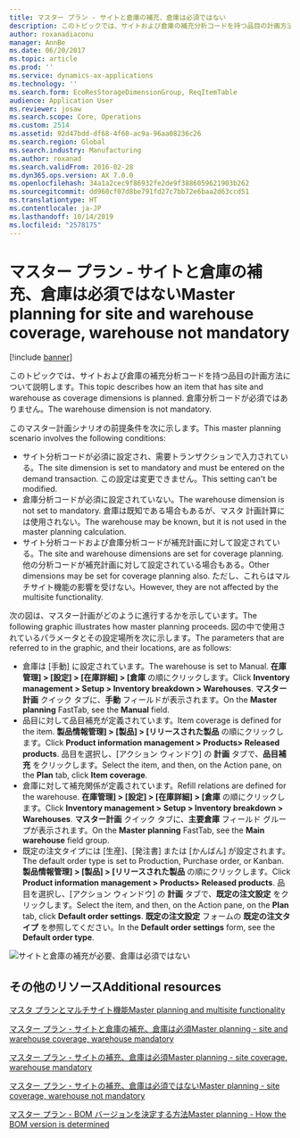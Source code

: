 ```yaml
---
title: マスター プラン - サイトと倉庫の補充、倉庫は必須ではない
description: このトピックでは、サイトおよび倉庫の補充分析コードを持つ品目の計画方法について説明します。 倉庫分析コードが必須ではありません。
author: roxanadiaconu
manager: AnnBe
ms.date: 06/20/2017
ms.topic: article
ms.prod: ''
ms.service: dynamics-ax-applications
ms.technology: ''
ms.search.form: EcoResStorageDimensionGroup, ReqItemTable
audience: Application User
ms.reviewer: josaw
ms.search.scope: Core, Operations
ms.custom: 2514
ms.assetid: 92d47bdd-df68-4f60-ac9a-96aa08236c26
ms.search.region: Global
ms.search.industry: Manufacturing
ms.author: roxanad
ms.search.validFrom: 2016-02-28
ms.dyn365.ops.version: AX 7.0.0
ms.openlocfilehash: 34a1a2cec9f86932fe2de9f3886059621903b262
ms.sourcegitcommit: dd960cf07d8be791fd27c7bb72e6baa2d63ccd51
ms.translationtype: HT
ms.contentlocale: ja-JP
ms.lasthandoff: 10/14/2019
ms.locfileid: "2578175"
---
```

# <a name="master-planning-for-site-and-warehouse-coverage-warehouse-not-mandatory"></a><span data-ttu-id="f848f-104">マスター プラン - サイトと倉庫の補充、倉庫は必須ではない</span><span class="sxs-lookup"><span data-stu-id="f848f-104">Master planning for site and warehouse coverage, warehouse not mandatory</span></span>

[!include [banner](../includes/banner.md)]

<span data-ttu-id="f848f-105">このトピックでは、サイトおよび倉庫の補充分析コードを持つ品目の計画方法について説明します。</span><span class="sxs-lookup"><span data-stu-id="f848f-105">This topic describes how an item that has site and warehouse as coverage dimensions is planned.</span></span> <span data-ttu-id="f848f-106">倉庫分析コードが必須ではありません。</span><span class="sxs-lookup"><span data-stu-id="f848f-106">The warehouse dimension is not mandatory.</span></span>

<span data-ttu-id="f848f-107">このマスター計画シナリオの前提条件を次に示します。</span><span class="sxs-lookup"><span data-stu-id="f848f-107">This master planning scenario involves the following conditions:</span></span>

-   <span data-ttu-id="f848f-108">サイト分析コードが必須に設定され、需要トランザクションで入力されている。</span><span class="sxs-lookup"><span data-stu-id="f848f-108">The site dimension is set to mandatory and must be entered on the demand transaction.</span></span> <span data-ttu-id="f848f-109">この設定は変更できません。</span><span class="sxs-lookup"><span data-stu-id="f848f-109">This setting can't be modified.</span></span>
-   <span data-ttu-id="f848f-110">倉庫分析コードが必須に設定されていない。</span><span class="sxs-lookup"><span data-stu-id="f848f-110">The warehouse dimension is not set to mandatory.</span></span> <span data-ttu-id="f848f-111">倉庫は既知である場合もあるが、マスタ 計画計算には使用されない。</span><span class="sxs-lookup"><span data-stu-id="f848f-111">The warehouse may be known, but it is not used in the master planning calculation.</span></span>
-   <span data-ttu-id="f848f-112">サイト分析コードおよび倉庫分析コードが補充計画に対して設定されている。</span><span class="sxs-lookup"><span data-stu-id="f848f-112">The site and warehouse dimensions are set for coverage planning.</span></span> <span data-ttu-id="f848f-113">他の分析コードが補充計画に対して設定されている場合もある。</span><span class="sxs-lookup"><span data-stu-id="f848f-113">Other dimensions may be set for coverage planning also.</span></span> <span data-ttu-id="f848f-114">ただし、これらはマルチサイト機能の影響を受けない。</span><span class="sxs-lookup"><span data-stu-id="f848f-114">However, they are not affected by the multisite functionality.</span></span>

<span data-ttu-id="f848f-115">次の図は、マスター計画がどのように進行するかを示しています。</span><span class="sxs-lookup"><span data-stu-id="f848f-115">The following graphic illustrates how master planning proceeds.</span></span> <span data-ttu-id="f848f-116">図の中で使用されているパラメータとその設定場所を次に示します。</span><span class="sxs-lookup"><span data-stu-id="f848f-116">The parameters that are referred to in the graphic, and their locations, are as follows:</span></span>
-   <span data-ttu-id="f848f-117">倉庫は [手動] に設定されています。</span><span class="sxs-lookup"><span data-stu-id="f848f-117">The warehouse is set to Manual.</span></span> <span data-ttu-id="f848f-118">**在庫管理] &gt; [設定] &gt; [在庫詳細] &gt; [倉庫** の順にクリックします。</span><span class="sxs-lookup"><span data-stu-id="f848f-118">Click **Inventory management &gt; Setup &gt; Inventory breakdown &gt; Warehouses**.</span></span> <span data-ttu-id="f848f-119">**マスター計画** クイック タブに、**手動** フィールドが表示されます。</span><span class="sxs-lookup"><span data-stu-id="f848f-119">On the **Master planning** FastTab, see the **Manual** field.</span></span>
-   <span data-ttu-id="f848f-120">品目に対して品目補充が定義されています。</span><span class="sxs-lookup"><span data-stu-id="f848f-120">Item coverage is defined for the item.</span></span> <span data-ttu-id="f848f-121">**製品情報管理] &gt; [製品] &gt; [リリースされた製品** の順にクリックします。</span><span class="sxs-lookup"><span data-stu-id="f848f-121">Click **Product information management &gt; Products&gt; Released products**.</span></span> <span data-ttu-id="f848f-122">品目を選択し、[アクション ウィンドウ] の **計画** タブで、**品目補充** をクリックします。</span><span class="sxs-lookup"><span data-stu-id="f848f-122">Select the item, and then, on the Action pane, on the **Plan** tab, click **Item coverage**.</span></span>
-   <span data-ttu-id="f848f-123">倉庫に対して補充関係が定義されています。</span><span class="sxs-lookup"><span data-stu-id="f848f-123">Refill relations are defined for the warehouse.</span></span> <span data-ttu-id="f848f-124">**在庫管理] &gt; [設定] &gt; [在庫詳細] &gt; [倉庫** の順にクリックします。</span><span class="sxs-lookup"><span data-stu-id="f848f-124">Click **Inventory management &gt; Setup &gt; Inventory breakdown &gt; Warehouses**.</span></span> <span data-ttu-id="f848f-125">**マスター計画** クイック タブに、**主要倉庫** フィールド グループが表示されます。</span><span class="sxs-lookup"><span data-stu-id="f848f-125">On the **Master planning** FastTab, see the **Main warehouse** field group.</span></span>
-   <span data-ttu-id="f848f-126">既定の注文タイプには [生産]、[発注書] または [かんばん] が設定されます。</span><span class="sxs-lookup"><span data-stu-id="f848f-126">The default order type is set to Production, Purchase order, or Kanban.</span></span> <span data-ttu-id="f848f-127">**製品情報管理] &gt; [製品] &gt; [リリースされた製品** の順にクリックします。</span><span class="sxs-lookup"><span data-stu-id="f848f-127">Click **Product information management &gt; Products&gt; Released products**.</span></span> <span data-ttu-id="f848f-128">品目を選択し、[アクション ウィンドウ] の **計画** タブで、**既定の注文設定** をクリックします。</span><span class="sxs-lookup"><span data-stu-id="f848f-128">Select the item, and then, on the Action pane, on the **Plan** tab, click **Default order settings**.</span></span> <span data-ttu-id="f848f-129">**既定の注文設定** フォームの **既定の注文タイプ** を参照してください。</span><span class="sxs-lookup"><span data-stu-id="f848f-129">In the **Default order settings** form, see the **Default order type**.</span></span>

![サイトと倉庫の補充が必要、倉庫は必須ではない    ](./media/multisitedemandexplosionscenarioforsiteandwarehousecoveragewarehousenotmandatory.jpg)



<a name="additional-resources"></a><span data-ttu-id="f848f-131">その他のリソース</span><span class="sxs-lookup"><span data-stu-id="f848f-131">Additional resources</span></span>
--------

[<span data-ttu-id="f848f-132">マスタ プランとマルチサイト機能</span><span class="sxs-lookup"><span data-stu-id="f848f-132">Master planning and multisite functionality</span></span>](master-plan-multisite-functionality.md)

[<span data-ttu-id="f848f-133">マスター プラン - サイトと倉庫の補充、倉庫は必須</span><span class="sxs-lookup"><span data-stu-id="f848f-133">Master planning - site and warehouse coverage, warehouse mandatory</span></span>](master-plan-site-warehouse-coverage-warehouse-mandatory.md)

[<span data-ttu-id="f848f-134">マスター プラン - サイトの補充、倉庫は必須</span><span class="sxs-lookup"><span data-stu-id="f848f-134">Master planning - site coverage, warehouse mandatory</span></span>](master-plan-site-coverage-warehouse-mandatory.md)

[<span data-ttu-id="f848f-135">マスター プラン - サイトの補充、倉庫は必須ではない</span><span class="sxs-lookup"><span data-stu-id="f848f-135">Master planning - site coverage, warehouse not mandatory</span></span>](master-plan-site-coverage-warehouse-not-mandatory.md)

[<span data-ttu-id="f848f-136">マスター プラン - BOM バージョンを決定する方法</span><span class="sxs-lookup"><span data-stu-id="f848f-136">Master planning - How the BOM version is determined</span></span>](master-plan-bom-version-determined.md)



